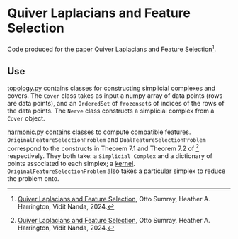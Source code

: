 # Quiver Laplacians and Feature Selection

Code produced for the paper Quiver Laplacians and Feature Selection[^1]. 
## Use
[topology.py](./harmonic_feature_selection/topology.py) contains classes for constructing simplicial complexes and covers.
The `Cover` class takes as input a numpy array of data points (rows are data points), and an `OrderedSet` of `frozenset`s of indices of the rows of the data points.
The `Nerve` class constructs a simplicial complex from a `Cover` object.

[harmonic.py](./harmonic_feature_selection/harmonic.py) contains classes to compute compatible features.
`OriginalFeatureSelectionProblem` and `DualFeatureSelectionProblem` correspond to the constructs in Theorem 7.1 and Theorem 7.2 of [^1] respectively.
They both take: a `Simplicial Complex` and a dictionary of points associated to each simplex; a [kernel](https://scikit-learn.org/stable/modules/classes.html#module-sklearn.gaussian_process.kernels).
`OriginalFeatureSelectionProblem` also takes a particular simplex to reduce the problem onto.


[^1]: [Quiver Laplacians and Feature Selection](https://arxiv.org/abs/2404.06993), Otto Sumray, Heather A. Harrington, Vidit Nanda, 2024.
